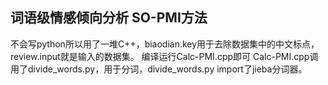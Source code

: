 ## 词语级情感倾向分析 SO-PMI方法
不会写python所以用了一堆C++，biaodian.key用于去除数据集中的中文标点，review.input就是输入的数据集。
编译运行Calc-PMI.cpp即可
Calc-PMI.cpp调用了divide_words.py，用于分词，divide_words.py import了jieba分词器。
